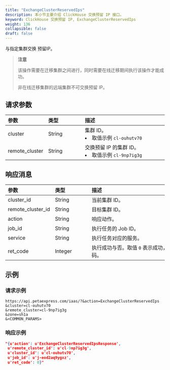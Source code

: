 ```yaml
---
title: "ExchangeClusterReservedIps"
description: 本小节主要介绍 ClickHouse 交换预留 IP 接口。 
keyword: ClickHouse 交换预留 IP, ExchangeClusterReservedIps
weight: 136
collapsible: false
draft: false
---
```


与指定集群交换 预留IP。

> **注意**
> 
> 该操作需要在迁移集群之间进行，同时需要在线迁移期间执行该操作才能成功。
> 
> 非在线迁移集群的远端集群不可交换预留 IP。

## 请求参数

|<span style="display:inline-block;width:100px">参数</span> |<span style="display:inline-block;width:100px">类型</span>|<span style="display:inline-block;width:380px">描述</span>|<span style="display:inline-block;width:100px">是否必选</span>|
| :--- | :--- | :--- | :--- |
| cluster        | String | 集群 ID。<li>取值示例 `cl-ouhutv70`  | Yes      |
| remote_cluster | String | 交换预留 IP 的集群 ID。<li>取值示例 `cl-9np7ig3g`  | Yes      |

## 响应消息

|<span style="display:inline-block;width:100px">参数</span> |<span style="display:inline-block;width:100px">类型</span>|<span style="display:inline-block;width:380px">描述</span>|
| :--- | :--- | :--- |
| cluster_id        | String  | 当前集群 ID。                                   |
| remote_cluster_id | String | 目标集群 ID。 |
| action   | String | 响应动作。 |
| job_id     | String  | 执行任务的 Job ID。                        |
| service    | String  | 执行任务对应的服务。                           |
| ret_code   | Integer | 执行成功与否。取值 `0` 表示成功，其他值则为错误代码。     |

## 示例

### 请求示例

```shell
https://api.petaexpress.com/iaas/?&action=ExchangeClusterReservedIps
&cluster=cl-ouhutv70
&remote_cluster=cl-9np7ig3g
&zone=sh1a
&<COMMON_PARAMS>
```

### 响应示例

```json
"{u'action': u'ExchangeClusterReservedIpsResponse',
 u'remote_cluster_id': u'cl-9np7ig3g',
 u'cluster_id': u'cl-ouhutv70', 
 u'job_id': u'j-eod2aq9ygxz', 
 u'ret_code': 0}"
```
